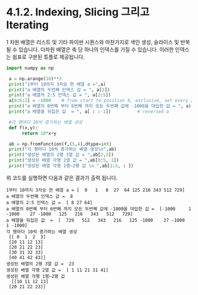 # 4.1.2.     Indexing, Slicing 그리고 Iterating

1 차원 배열은 리스트 및 기타 파이썬 시퀀스와 마찬가지로 색인 생성, 슬라이스 및 반복 될 수 있습니다. 다차원 배열은 축 당 하나의 인덱스를 가질 수 있습니다. 이러한 인덱스는 쉼표로 구분된 튜플로 제공됩니다.

```python
import numpy as np

 a = np.arange(10)**3
 print("1부터 10까지 3자승 한 배열 a =",a)
 print("a 배열의 두번째 인덱스 값 = ", a[2])
 print("a 배열의 2:5 인덱스 값 = ", a[2:5])
 a[0:6:2] = -1000    # from start to position 6, exclusive, set every 2nd element to -1000
 print("a 배열의 0번째 부터 6번째 까지 모든 두번째 값에 -1000을 대입한 값 = ", a)
 print("a 배열을 뒤집은 값  = ", a[ : :-1])          # reversed a

 #각 행마다 10씩 증가하는 배열 생성
 def f(x,y):
      return 10*x+y

 ab = np.fromfunction(f,(5,4),dtype=int)
 print("각 행마다 10씩 증가하는 배열 생성\n",ab)
 print("생성된 배열의 2행 3열 값 = ",ab[2,3])
 print("생성된 배열 각행 2열 값 = ",ab[0:5, 1])
 print("생성된 배열 각행 1행~2행 값 \n ",ab[1:3, : ])
```

위 코드를 실행하면 다음과 같은 결과가 출력 됩니다.

```text
1부터 10까지 3자승 한 배열 a = [  0   1   8  27  64 125 216 343 512 729]
a 배열의 두번째 인덱스 값 =  8
a 배열의 2:5 인덱스 값 =  [ 8 27 64]
a 배열의 0번째 부터 6번째 까지 모든 두번째 값에 -1000을 대입한 값 =  [-1000     1 -1000    27 -1000   125   216   343   512   729]
a 배열을 뒤집은 값  =  [  729   512   343   216   125 -1000    27 -1000     1 -1000]
각 행마다 10씩 증가하는 배열 생성
 [[ 0  1  2  3]
 [10 11 12 13]
 [20 21 22 23]
 [30 31 32 33]
 [40 41 42 43]]
생성된 배열의 2행 3열 값 =  23
생성된 배열 각행 2열 값 =  [ 1 11 21 31 41]
생성된 배열 각행 1행~2행 값
  [[10 11 12 13]
 [20 21 22 23]]
```

